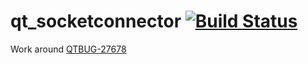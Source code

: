 # qt_socketconnector [![Build Status](https://travis-ci.org/sjinks/qt_socketconnector.png?branch=master)](https://travis-ci.org/sjinks/qt_socketconnector)

Work around [QTBUG-27678](https://bugreports.qt.io/browse/QTBUG-27678)
